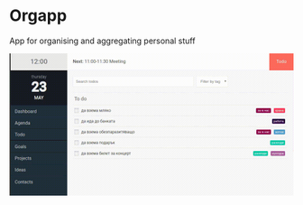 # Orgapp

App for organising and aggregating personal stuff

![orgapp demo][orgapp]

[orgapp]: https://github.com/kr3at0/orgapp/blob/master/demo/orgapp-3.gif


